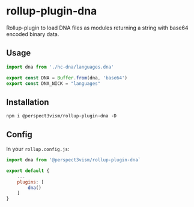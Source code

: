 # rollup-plugin-dna
Rollup-plugin to load DNA files as modules returning a string with base64 encoded binary data.

## Usage
```javascript
import dna from './hc-dna/languages.dna'

export const DNA = Buffer.from(dna, 'base64')
export const DNA_NICK = "languages"
```

## Installation
```
npm i @perspect3vism/rollup-plugin-dna -D
```

## Config
In your `rollup.config.js`:

```javascript
import dna from '@perspect3vism/rollup-plugin-dna`

export default {
    ...
    plugins: [
        dna()
    ]
}
```